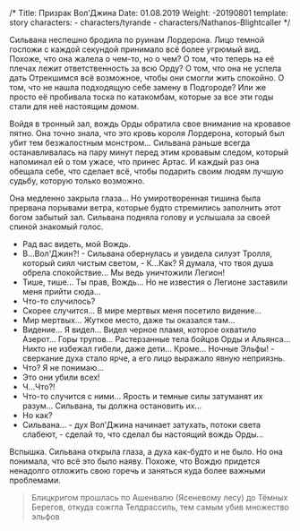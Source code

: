 /*
Title: Призрак Вол'Джина
Date: 01.08.2019
Weight: -20190801
template: story
characters:
    - characters/tyrande
    - characters/Nathanos-Blightcaller
*/

Сильвана неспешно бродила по руинам Лордерона. Лицо темной госпожи с каждой секундой принимало всё более угрюмый вид. Похоже, что она жалела о чем-то, но о чем? О том, что теперь на её плечах лежит ответственность за всю Орду? О том, что она не успела дать Отрекшимся всё возможное, чтобы они смогли жить спокойно. О том, что не нашла подходящую себе замену в Подгороде? Или же просто её пробивала тоска по катакомбам, которые за все эти годы стали для неё настоящим домом.

Войдя в тронный зал, вождь Орды обратила свое внимание на кровавое пятно. Она точно знала, что это кровь короля Лордерона, который был убит тем безжалостным монстром... Сильвана раньше всегда останавливалась на пару минут перед этим кровавым следом, который напоминал ей о том ужасе, что принес Артас. И каждый раз она обещала себе, что сделает всё, чтобы подарить своим людям лучшую судьбу, которую только возможно.

Она медленно закрыла глаза... Но умиротворенная тишина была прервана порывами ветра, которые будто стремились заполнить этот богом забытый зал. Сильвана подняла голову и услышала за своей спиной знакомый голос.
- Рад вас видеть, мой Вождь.
- В...Вол'Джин?! - Сильвана обернулась и увидела силуэт Тролля, который сиял чистым светом, - К...Как? Я думала, что твоя душа обрела спокойствие... Мы ведь уничтожили Легион!
- Тише, тише... Ты прав, Вождь... Но не известия о Легионе заставили меня прийти сюда...
- Что-то случилось?
- Скорее случится... В мире мертвых меня посетило видение...
- Мир мертвых... Жуткое место, даже ты оказался там...
- Видение... Я видел... Видел черное пламя, которое охватило Азерот... Горы трупов... Растерзанные тела бойцов Орды и Альянса... Никто не избежал гибели, даже дети... Кроме... Ночные Эльфы! - сверкание духа стало ярче, а его лицо выражало явную неприязнь.
- Что? Я не понимаю...
- Это они убили всех!
- Ч...Что?!
- Что-то случится с ними... Ярость и темные силы затуманят их разум... Сильвана, ты должна остановить их...
- Но как?
- Сильвана... - дух Вол'Джина начинает затухать, потоки света слабеют, - сделай то, что сделал бы настоящий вождь Орды...

Вспышка. Сильвана открыла глаза, а духа как-будто и не было. Но она понимала, что всё это было наяву. Похоже, что Вождю придется ненадолго отложить свою горечь и заняться куда более важными проблемами.

> Блицкригом прошлась по Ашенвалю (Ясеневому лесу) до Тёмных Берегов, откуда сожгла Телдрассиль, тем самым убив множество эльфов